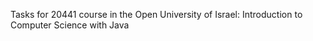 Tasks for 20441 course in the Open University of Israel: Introduction to Computer Science with Java
